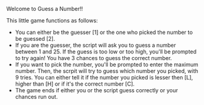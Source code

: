 Welcome to Guess a Number!!

This little game functions as follows:

* You can either be the guesser [1] or the one who picked the number to be guessed [2].
* If you are the guesser, the script will ask you to guess a number between 1 and 25. If the guess is too low or too high, you'll be prompted to try again! You have 3 chances to guess the correct number.
* If you want to pick the number, you'll be prompted to enter the maximum number. Then, the scrpit will try to guess which number you picked, with 9 tries. You can either tell it if the number you picked is lesser then [L], higher than [H] or if it's the correct number [C].
* The game ends if either you or the script guess correctly or your chances run out.